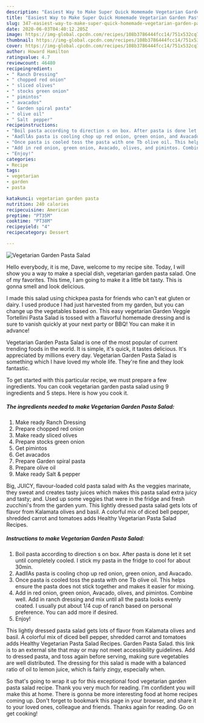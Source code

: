 ```yaml
---
description: "Easiest Way to Make Super Quick Homemade Vegetarian Garden Pasta Salad"
title: "Easiest Way to Make Super Quick Homemade Vegetarian Garden Pasta Salad"
slug: 347-easiest-way-to-make-super-quick-homemade-vegetarian-garden-pasta-salad
date: 2020-06-03T04:40:12.205Z
image: https://img-global.cpcdn.com/recipes/108b3786444fcc14/751x532cq70/vegetarian-garden-pasta-salad-recipe-main-photo.jpg
thumbnail: https://img-global.cpcdn.com/recipes/108b3786444fcc14/751x532cq70/vegetarian-garden-pasta-salad-recipe-main-photo.jpg
cover: https://img-global.cpcdn.com/recipes/108b3786444fcc14/751x532cq70/vegetarian-garden-pasta-salad-recipe-main-photo.jpg
author: Howard Hamilton
ratingvalue: 4.7
reviewcount: 46480
recipeingredient:
- " Ranch Dressing"
- " chopped red onion"
- " sliced olives"
- " stocks green onion"
- " pimintos"
- " avacados"
- " Garden spiral pasta"
- " olive oil"
- " Salt  pepper"
recipeinstructions:
- "Boil pasta according to direction s on box. After pasta is done let it set until completely cooled. I stick my pasta in the fridge to cool for about 30min."
- "AadllAs pasta is cooling chop up red onion, green onion, and Avacado."
- "Once pasta is cooled toss the pasta with one Tb olive oil. This helps ensure the pasta does not stick together and makes it easier for mixing."
- "Add in red onion, green onion, Avacado, olives, and pimintos. Combine well. Add in ranch dressing and mix until all the pasta looks evenly coated. I usually put about 1/4 cup of ranch based on personal preference. You can add more if desired."
- "Enjoy!"
categories:
- Recipe
tags:
- vegetarian
- garden
- pasta

katakunci: vegetarian garden pasta 
nutrition: 240 calories
recipecuisine: American
preptime: "PT35M"
cooktime: "PT38M"
recipeyield: "4"
recipecategory: Dessert

---
```



![Vegetarian Garden Pasta Salad](https://img-global.cpcdn.com/recipes/108b3786444fcc14/751x532cq70/vegetarian-garden-pasta-salad-recipe-main-photo.jpg)

Hello everybody, it is me, Dave, welcome to my recipe site. Today, I will show you a way to make a special dish, vegetarian garden pasta salad. One of my favorites. This time, I am going to make it a little bit tasty. This is gonna smell and look delicious.

I made this salad using chickpea pasta for friends who can&#39;t eat gluten or dairy. I used produce I had just harvested from my garden, but you can change up the vegetables based on. This easy vegetarian Garden Veggie Tortellini Pasta Salad is tossed with a flavorful homemade dressing and is sure to vanish quickly at your next party or BBQ! You can make it in advance!

Vegetarian Garden Pasta Salad is one of the most popular of current trending foods in the world. It is simple, it's quick, it tastes delicious. It's appreciated by millions every day. Vegetarian Garden Pasta Salad is something which I have loved my whole life. They're fine and they look fantastic.


To get started with this particular recipe, we must prepare a few ingredients. You can cook vegetarian garden pasta salad using 9 ingredients and 5 steps. Here is how you cook it.

<!--inarticleads1-->

##### The ingredients needed to make Vegetarian Garden Pasta Salad:

1. Make ready  Ranch Dressing
1. Prepare  chopped red onion
1. Make ready  sliced olives
1. Prepare  stocks green onion
1. Get  pimintos
1. Get  avacados
1. Prepare  Garden spiral pasta
1. Prepare  olive oil
1. Make ready  Salt &amp; pepper


Big, JUICY, flavour-loaded cold pasta salad with As the veggies marinate, they sweat and creates tasty juices which makes this pasta salad extra juicy and tasty; and. Used up some veggies that were in the fridge and fresh zucchini&#39;s from the garden yum. This lightly dressed pasta salad gets lots of flavor from Kalamata olives and basil. A colorful mix of diced bell pepper, shredded carrot and tomatoes adds Healthy Vegetarian Pasta Salad Recipes. 

<!--inarticleads2-->

##### Instructions to make Vegetarian Garden Pasta Salad:

1. Boil pasta according to direction s on box. After pasta is done let it set until completely cooled. I stick my pasta in the fridge to cool for about 30min.
1. AadllAs pasta is cooling chop up red onion, green onion, and Avacado.
1. Once pasta is cooled toss the pasta with one Tb olive oil. This helps ensure the pasta does not stick together and makes it easier for mixing.
1. Add in red onion, green onion, Avacado, olives, and pimintos. Combine well. Add in ranch dressing and mix until all the pasta looks evenly coated. I usually put about 1/4 cup of ranch based on personal preference. You can add more if desired.
1. Enjoy!


This lightly dressed pasta salad gets lots of flavor from Kalamata olives and basil. A colorful mix of diced bell pepper, shredded carrot and tomatoes adds Healthy Vegetarian Pasta Salad Recipes. Garden Pasta Salad. this link is to an external site that may or may not meet accessibility guidelines. Add to dressed pasta, and toss again before serving, making sure vegetables are well distributed. The dressing for this salad is made with a balanced ratio of oil to lemon juice, which is fairly zingy, especially when. 

So that's going to wrap it up for this exceptional food vegetarian garden pasta salad recipe. Thank you very much for reading. I'm confident you will make this at home. There is gonna be more interesting food at home recipes coming up. Don't forget to bookmark this page in your browser, and share it to your loved ones, colleague and friends. Thanks again for reading. Go on get cooking!

